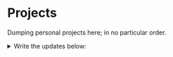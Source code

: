 # Projects

Dumping personal projects here; in no particular order.

<details>
  <summary>Write the updates below:</summary>
    <p>
      - [ ] 20221019: Take out all forlders except Project & Quiz
      - [ ] 20221021...test
    <p>
 
</details>
